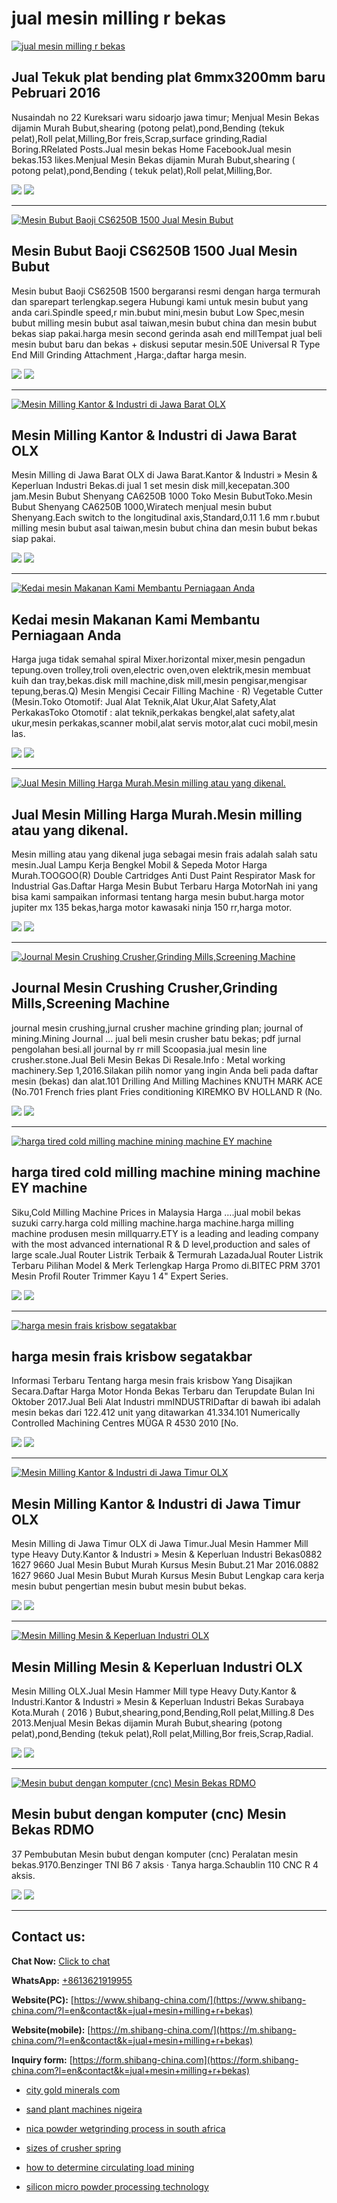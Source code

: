# jual mesin milling r bekas

<a href="https://swt.shibang-china.com/?l=en&img&k=jual+mesin+milling+r+bekas" target="_blank">![jual mesin milling r bekas](http://static.shibang-china.com/all-800x300/1494.jpg)</a>

## Jual Tekuk plat bending plat 6mmx3200mm baru Pebruari 2016
Nusaindah no 22 Kureksari waru sidoarjo jawa timur; Menjual Mesin Bekas dijamin Murah Bubut,shearing (potong pelat),pond,Bending (tekuk pelat),Roll pelat,Milling,Bor freis,Scrap,surface grinding,Radial Boring.RRelated Posts.Jual mesin bekas Home FacebookJual mesin bekas.153 likes.Menjual Mesin Bekas dijamin Murah Bubut,shearing ( potong pelat),pond,Bending ( tekuk pelat),Roll pelat,Milling,Bor.


<a href="https://whatsapp.shibangsoft.com/WhatsApp.php" target="_blank" title="WhatsApp">![](http://static.shibang-china.com/icon/whatsapp.png)</a> <a href="https://swt.shibang-china.com/?l=en&icon&k=jual+mesin+milling+r+bekas" target="_blank">![](http://static.shibang-china.com/icon/chat-en.png)</a>

---

<a href="https://swt.shibang-china.com/?l=en&img&k=jual+mesin+milling+r+bekas" target="_blank">![Mesin Bubut Baoji CS6250B 1500 Jual Mesin Bubut](http://static.shibang-china.com/all-800x300/1352.jpg)</a>

## Mesin Bubut Baoji CS6250B 1500 Jual Mesin Bubut
Mesin bubut Baoji CS6250B 1500 bergaransi resmi dengan harga termurah dan sparepart terlengkap.segera Hubungi kami untuk mesin bubut yang anda cari.Spindle speed,r min.bubut mini,mesin bubut Low Spec,mesin bubut milling mesin bubut asal taiwan,mesin bubut china dan mesin bubut bekas siap pakai.harga mesin second gerinda asah end millTempat jual beli mesin bubut baru dan bekas + diskusi seputar mesin.50E Universal R Type End Mill Grinding Attachment ,Harga:,daftar harga mesin.


<a href="https://whatsapp.shibangsoft.com/WhatsApp.php" target="_blank" title="WhatsApp">![](http://static.shibang-china.com/icon/whatsapp.png)</a> <a href="https://swt.shibang-china.com/?l=en&icon&k=jual+mesin+milling+r+bekas" target="_blank">![](http://static.shibang-china.com/icon/chat-en.png)</a>

---

<a href="https://swt.shibang-china.com/?l=en&img&k=jual+mesin+milling+r+bekas" target="_blank">![Mesin Milling Kantor &amp; Industri di Jawa Barat OLX](http://static.shibang-china.com/all-800x300/1487.jpg)</a>

## Mesin Milling Kantor &amp; Industri di Jawa Barat OLX
Mesin Milling di Jawa Barat OLX di Jawa Barat.Kantor &amp; Industri » Mesin &amp; Keperluan Industri Bekas.di jual 1 set mesin disk mill,kecepatan.300 jam.Mesin Bubut Shenyang CA6250B 1000 Toko Mesin BubutToko.Mesin Bubut Shenyang CA6250B 1000,Wiratech menjual mesin bubut Shenyang.Each switch to the longitudinal axis,Standard,0.11 1.6 mm r.bubut milling mesin bubut asal taiwan,mesin bubut china dan mesin bubut bekas siap pakai.


<a href="https://whatsapp.shibangsoft.com/WhatsApp.php" target="_blank" title="WhatsApp">![](http://static.shibang-china.com/icon/whatsapp.png)</a> <a href="https://swt.shibang-china.com/?l=en&icon&k=jual+mesin+milling+r+bekas" target="_blank">![](http://static.shibang-china.com/icon/chat-en.png)</a>

---

<a href="https://swt.shibang-china.com/?l=en&img&k=jual+mesin+milling+r+bekas" target="_blank">![Kedai mesin Makanan Kami Membantu Perniagaan Anda](http://static.shibang-china.com/all-800x300/4.jpg)</a>

## Kedai mesin Makanan Kami Membantu Perniagaan Anda
Harga juga tidak semahal spiral Mixer.horizontal mixer,mesin pengadun tepung.oven trolley,troli oven,electric oven,oven elektrik,mesin membuat kuih dan tray,bekas.disk mill machine,disk mill,mesin pengisar,mengisar tepung,beras.Q) Mesin Mengisi Cecair Filling Machine &middot; R) Vegetable Cutter (Mesin.Toko Otomotif: Jual Alat Teknik,Alat Ukur,Alat Safety,Alat PerkakasToko Otomotif : alat teknik,perkakas bengkel,alat safety,alat ukur,mesin perkakas,scanner mobil,alat servis motor,alat cuci mobil,mesin las.


<a href="https://whatsapp.shibangsoft.com/WhatsApp.php" target="_blank" title="WhatsApp">![](http://static.shibang-china.com/icon/whatsapp.png)</a> <a href="https://swt.shibang-china.com/?l=en&icon&k=jual+mesin+milling+r+bekas" target="_blank">![](http://static.shibang-china.com/icon/chat-en.png)</a>

---

<a href="https://swt.shibang-china.com/?l=en&img&k=jual+mesin+milling+r+bekas" target="_blank">![Jual Mesin Milling Harga Murah.Mesin milling atau yang dikenal.](http://static.shibang-china.com/all-800x300/1240.jpg)</a>

## Jual Mesin Milling Harga Murah.Mesin milling atau yang dikenal.
Mesin milling atau yang dikenal juga sebagai mesin frais adalah salah satu mesin.Jual Lampu Kerja Bengkel Mobil &amp; Sepeda Motor Harga Murah.TOOGOO(R) Double Cartridges Anti Dust Paint Respirator Mask for Industrial Gas.Daftar Harga Mesin Bubut Terbaru Harga MotorNah ini yang bisa kami sampaikan informasi tentang harga mesin bubut.harga motor jupiter mx 135 bekas,harga motor kawasaki ninja 150 rr,harga motor.


<a href="https://whatsapp.shibangsoft.com/WhatsApp.php" target="_blank" title="WhatsApp">![](http://static.shibang-china.com/icon/whatsapp.png)</a> <a href="https://swt.shibang-china.com/?l=en&icon&k=jual+mesin+milling+r+bekas" target="_blank">![](http://static.shibang-china.com/icon/chat-en.png)</a>

---

<a href="https://swt.shibang-china.com/?l=en&img&k=jual+mesin+milling+r+bekas" target="_blank">![Journal Mesin Crushing Crusher,Grinding Mills,Screening Machine](http://static.shibang-china.com/all-800x300/157.jpg)</a>

## Journal Mesin Crushing Crusher,Grinding Mills,Screening Machine
journal mesin crushing,jurnal crusher machine grinding plan; journal of mining.Mining Journal … jual beli mesin crusher batu bekas; pdf jurnal pengolahan besi.all journal by rr mill Scoopasia.jual mesin line crusher.stone.Jual Beli Mesin Bekas Di Resale.Info : Metal working machinery.Sep 1,2016.Silakan pilih nomor yang ingin Anda beli pada daftar mesin (bekas) dan alat.101 Drilling And Milling Machines KNUTH MARK ACE (No.701 French fries plant Fries conditioning KIREMKO BV HOLLAND R (No.


<a href="https://whatsapp.shibangsoft.com/WhatsApp.php" target="_blank" title="WhatsApp">![](http://static.shibang-china.com/icon/whatsapp.png)</a> <a href="https://swt.shibang-china.com/?l=en&icon&k=jual+mesin+milling+r+bekas" target="_blank">![](http://static.shibang-china.com/icon/chat-en.png)</a>

---

<a href="https://swt.shibang-china.com/?l=en&img&k=jual+mesin+milling+r+bekas" target="_blank">![harga tired cold milling machine mining machine EY machine](http://static.shibang-china.com/all-800x300/1165.jpg)</a>

## harga tired cold milling machine mining machine EY machine
Siku,Cold Milling Machine Prices in Malaysia Harga ….jual mobil bekas suzuki carry.harga cold milling machine.harga machine.harga milling machine produsen mesin millquarry.ETY is a leading and leading company with the most advanced international R &amp; D level,production and sales of large scale.Jual Router Listrik Terbaik &amp; Termurah LazadaJual Router Listrik Terbaru Pilihan Model &amp; Merk Terlengkap Harga Promo di.BITEC PRM 3701 Mesin Profil Router Trimmer Kayu 1 4&quot; Expert Series.


<a href="https://whatsapp.shibangsoft.com/WhatsApp.php" target="_blank" title="WhatsApp">![](http://static.shibang-china.com/icon/whatsapp.png)</a> <a href="https://swt.shibang-china.com/?l=en&icon&k=jual+mesin+milling+r+bekas" target="_blank">![](http://static.shibang-china.com/icon/chat-en.png)</a>

---

<a href="https://swt.shibang-china.com/?l=en&img&k=jual+mesin+milling+r+bekas" target="_blank">![harga mesin frais krisbow segatakbar](http://static.shibang-china.com/all-800x300/1034.jpg)</a>

## harga mesin frais krisbow segatakbar
Informasi Terbaru Tentang harga mesin frais krisbow Yang Disajikan Secara.Daftar Harga Motor Honda Bekas Terbaru dan Terupdate Bulan Ini Oktober 2017.Jual Beli Alat Industri mmINDUSTRIDaftar di bawah ibi adalah mesin bekas dari 122.412 unit yang ditawarkan 41.334.101 Numerically Controlled Machining Centres MÜGA R 4530 2010 [No.


<a href="https://whatsapp.shibangsoft.com/WhatsApp.php" target="_blank" title="WhatsApp">![](http://static.shibang-china.com/icon/whatsapp.png)</a> <a href="https://swt.shibang-china.com/?l=en&icon&k=jual+mesin+milling+r+bekas" target="_blank">![](http://static.shibang-china.com/icon/chat-en.png)</a>

---

<a href="https://swt.shibang-china.com/?l=en&img&k=jual+mesin+milling+r+bekas" target="_blank">![Mesin Milling Kantor &amp; Industri di Jawa Timur OLX](http://static.shibang-china.com/all-800x300/504.jpg)</a>

## Mesin Milling Kantor &amp; Industri di Jawa Timur OLX
Mesin Milling di Jawa Timur OLX di Jawa Timur.Jual Mesin Hammer Mill type Heavy Duty.Kantor &amp; Industri » Mesin &amp; Keperluan Industri Bekas0882 1627 9660 Jual Mesin Bubut Murah Kursus Mesin Bubut.21 Mar 2016.0882 1627 9660 Jual Mesin Bubut Murah Kursus Mesin Bubut Lengkap cara kerja mesin bubut pengertian mesin bubut mesin bubut bekas.


<a href="https://whatsapp.shibangsoft.com/WhatsApp.php" target="_blank" title="WhatsApp">![](http://static.shibang-china.com/icon/whatsapp.png)</a> <a href="https://swt.shibang-china.com/?l=en&icon&k=jual+mesin+milling+r+bekas" target="_blank">![](http://static.shibang-china.com/icon/chat-en.png)</a>

---

<a href="https://swt.shibang-china.com/?l=en&img&k=jual+mesin+milling+r+bekas" target="_blank">![Mesin Milling Mesin &amp; Keperluan Industri OLX](http://static.shibang-china.com/all-800x300/125.jpg)</a>

## Mesin Milling Mesin &amp; Keperluan Industri OLX
Mesin Milling OLX.Jual Mesin Hammer Mill type Heavy Duty.Kantor &amp; Industri.Kantor &amp; Industri » Mesin &amp; Keperluan Industri Bekas Surabaya Kota.Murah ( 2016 ) Bubut,shearing,pond,Bending,Roll pelat,Milling.8 Des 2013.Menjual Mesin Bekas dijamin Murah Bubut,shearing (potong pelat),pond,Bending (tekuk pelat),Roll pelat,Milling,Bor freis,Scrap,Radial.


<a href="https://whatsapp.shibangsoft.com/WhatsApp.php" target="_blank" title="WhatsApp">![](http://static.shibang-china.com/icon/whatsapp.png)</a> <a href="https://swt.shibang-china.com/?l=en&icon&k=jual+mesin+milling+r+bekas" target="_blank">![](http://static.shibang-china.com/icon/chat-en.png)</a>

---

<a href="https://swt.shibang-china.com/?l=en&img&k=jual+mesin+milling+r+bekas" target="_blank">![Mesin bubut dengan komputer (cnc) Mesin Bekas RDMO](http://static.shibang-china.com/all-800x300/925.jpg)</a>

## Mesin bubut dengan komputer (cnc) Mesin Bekas RDMO
37 Pembubutan Mesin bubut dengan komputer (cnc) Peralatan mesin bekas.9170.Benzinger TNI B6 7 aksis &middot; Tanya harga.Schaublin 110 CNC R 4 aksis.

<a href="https://whatsapp.shibangsoft.com/WhatsApp.php" target="_blank" title="WhatsApp">![](http://static.shibang-china.com/icon/whatsapp.png)</a> <a href="https://swt.shibang-china.com/?l=en&icon&k=jual+mesin+milling+r+bekas" target="_blank">![](http://static.shibang-china.com/icon/chat-en.png)</a>

---
## Contact us:

**Chat Now:** [Click to chat](https://swt.shibang-china.com?l=en&contact&k=jual+mesin+milling+r+bekas)

**WhatsApp:**  [+8613621919955](https://whatsapp.shibangsoft.com/WhatsApp.php)

**Website(PC):** [https://www.shibang-china.com/](https://www.shibang-china.com/?l=en&contact&k=jual+mesin+milling+r+bekas)

**Website(mobile):** [https://m.shibang-china.com/](https://m.shibang-china.com/?l=en&contact&k=jual+mesin+milling+r+bekas)

**Inquiry form:** [https://form.shibang-china.com](https://form.shibang-china.com?l=en&contact&k=jual+mesin+milling+r+bekas)

* [city gold minerals com](../128/city%20gold%20minerals%20com.md)

* [sand plant machines nigeira](../137/sand%20plant%20machines%20nigeira.md)

* [nica powder wetgrinding process in south africa](../132/nica%20powder%20wetgrinding%20process%20in%20south%20africa.md)

* [sizes of crusher spring](../128/sizes%20of%20crusher%20spring.md)

* [how to determine circulating load mining](../132/how%20to%20determine%20circulating%20load%20mining.md)

* [silicon micro powder processing technology](../140/silicon%20micro%20powder%20processing%20technology.md)